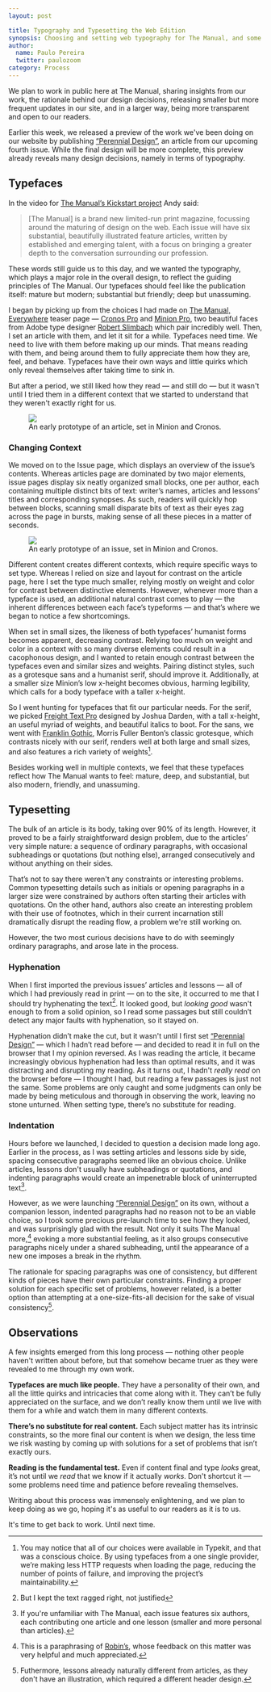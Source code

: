 ```yaml
---
layout: post

title: Typography and Typesetting the Web Edition
synopsis: Choosing and setting web typography for The Manual, and some observations.
author:
  name: Paulo Pereira
  twitter: paulozoom
category: Process
---
```


We plan to work in public here at The Manual, sharing insights from our work, the rationale behind our design decisions, releasing smaller but more frequent updates in our site, and in a larger way, being more transparent and open to our readers.

Earlier this week, we released a preview of the work we've been doing on our website by publishing [“Perennial Design”][perennial], an article from our upcoming fourth issue. While the final design will be more complete, this preview already reveals many design decisions, namely in terms of typography.

## Typefaces

In the video for [The Manual’s Kickstart project][kickstarter] Andy said:

> [The Manual] is a brand new limited-run print magazine, focussing around the maturing of design on the web. Each issue will have six substantial, beautifully illustrated feature articles, written by established and emerging talent, with a focus on bringing a greater depth to the conversation surrounding our profession.

These words still guide us to this day, and we wanted the typography, which plays a major role in the overall design, to reflect the guiding principles of The Manual. Our typefaces should feel like the publication itself: mature but modern; substantial but friendly; deep but unassuming.

I began by picking up from the choices I had made on [The Manual, Everywhere][everywhere] teaser page — [Cronos Pro][cronos] and [Minion Pro][minion], two beautiful faces from Adobe type designer [Robert Slimbach][slimbach] which pair incredibly well. Then, I set an article with them, and let it sit for a while. Typefaces need time. We need to live with them before making up our minds. That means reading with them, and being around them to fully appreciate them how they are, feel, and behave. Typefaces have their own ways and little quirks which only reveal themselves after taking time to sink in.

But after a period, we still liked how they read — and still do — but it wasn't until I tried them in a different context that we started to understand that they weren't exactly right for us.

<figure class="border">
<a href="/files/early-article-page.png"><img src="/files/early-article-page.png" /></a>
<figcaption>An early prototype of an article, set in Minion and Cronos.</figcaption>
</figure>

### Changing Context

We moved on to the Issue page, which displays an overview of the issue’s contents. Whereas articles page are dominated by two major elements, issue pages display six neatly organized small blocks, one per author, each containing multiple distinct bits of text: writer’s names, articles and lessons’ titles and corresponding synopses. As such, readers will quickly hop between blocks, scanning small disparate bits of text as their eyes zag across the page in bursts, making sense of all these pieces in a matter of seconds.

<figure class="border">
<a href="/files/early-issue-page.png"><img src="/files/early-issue-page.png" /></a>
<figcaption>An early prototype of an issue, set in Minion and Cronos.</figcaption>
</figure>

Different content creates different contexts, which require specific ways to set type. Whereas I relied on size and layout for contrast on the article page, here I set the type much smaller, relying mostly on weight and color for contrast between distinctive elements. However, whenever more than a typeface is used, an additional natural contrast comes to play — the inherent differences between each face’s typeforms — and that’s where we began to notice a few shortcomings.

When set in small sizes, the likeness of both typefaces’ humanist forms becomes apparent, decreasing contrast. Relying too much on weight and color in a context with so many diverse elements could result in a cacophonous design, and I wanted to retain enough contrast between the typefaces even and similar sizes and weights. Pairing distinct styles, such as a grotesque sans and a humanist serif, should improve it. Additionally, at a smaller size Minion’s low x-height becomes obvious, harming legibility, which calls for a body typeface with a taller x-height.

So I went hunting for typefaces that fit our particular needs. For the serif, we picked [Freight Text Pro][freight-text] designed by Joshua Darden, with a tall x-height, an useful myriad of weights, and beautiful italics to boot. For the sans, we went with [Franklin Gothic][franklin-gothic], Morris Fuller Benton’s classic grotesque, which contrasts nicely with our serif, renders well at both large and small sizes, and also features a rich variety of weights[^typekit].

Besides working well in multiple contexts, we feel that these typefaces reflect how The Manual wants to feel: mature, deep, and substantial, but also modern, friendly, and unassuming.

## Typesetting

The bulk of an article is its body, taking over 90% of its length. However, it proved to be a fairly straightforward design problem, due to the articles’ very simple nature: a sequence of ordinary paragraphs, with occasional subheadings or quotations (but nothing else), arranged consecutively and without anything on their sides.

That’s not to say there weren't any constraints or interesting problems. Common typesetting details such as initials or opening paragraphs in a larger size were constrained by authors often starting their articles with quotations. On the other hand, authors also create an interesting problem with their use of footnotes, which in their current incarnation still dramatically disrupt the reading flow, a problem we're still working on.

However, the two most curious decisions have to do with seemingly ordinary paragraphs, and arose late in the process.

### Hyphenation

When I first imported the previous issues’ articles and lessons — all of which I had previously read in print — on to the site, it occurred to me that I should try hyphenating the text[^ragged]. It looked good, but _looking good_ wasn't enough to from a solid opinion, so I read some passages but still couldn’t detect any major faults with hyphenation, so it stayed on.

Hyphenation didn’t make the cut, but it wasn't until I first set [“Perennial Design”][perennial] — which I hadn’t read before — and decided to read it in full on the browser that I my opinion reversed. As I was reading the article, it became increasingly obvious hyphenation had less than optimal results, and it was distracting and disrupting my reading. As it turns out, I hadn't _really read_ on the browser before — I thought I had, but reading a few passages is just not the same. Some problems are only caught and some judgments can only be made by being meticulous and thorough in observing the work, leaving no stone unturned. When setting type, there’s no substitute for reading.

### Indentation

Hours before we launched, I decided to question a decision made long ago. Earlier in the process, as I was setting articles and lessons side by side, spacing consecutive paragraphs seemed like an obvious choice. Unlike articles, lessons don't usually have subheadings or quotations, and indenting paragraphs would create an impenetrable block of uninterrupted text[^lessons]. 

However, as we were launching [“Perennial Design”][perennial] on its own, without a companion lesson, indented paragraphs had no reason not to be an viable choice, so I took some precious pre-launch time to see how they looked, and was surprisingly glad with the result. Not only it suits The Manual more,[^robin] evoking a more substantial feeling, as it also groups consecutive paragraphs nicely under a shared subheading, until the appearance of a new one imposes a break in the rhythm.

The rationale for spacing paragraphs was one of consistency, but  different kinds of pieces have their own particular constraints. Finding a proper solution for each specific set of problems, however related, is a better option than attempting at a one-size-fits-all decision for the sake of visual consistency[^lesson-header].

## Observations

A few insights emerged from this long process — nothing other people haven't written about before, but that somehow became truer as they were revealed to me through my own work. 

**Typefaces are much like people.** They have a personality of their own, and all the little quirks and intricacies that come along with it. They can’t be fully appreciated on the surface, and we don’t really know them until we live with them for a while and watch them in many different contexts.

**There’s no substitute for real content.** Each subject matter has its intrinsic constraints, so the more final our content is when we design, the less time we risk wasting by coming up with solutions for a set of problems that isn’t exactly ours.

**Reading is the fundamental test.** Even if content final and type _looks_ great, it’s not until we _read_ that we know if it actually _works_. Don't shortcut it — some problems need time and patience before revealing themselves.

Writing about this process was immensely enlightening, and we plan to keep doing as we go, hoping it's as useful to our readers as it is to us.

It's time to get back to work. Until next time.

[^typekit]: You may notice that all of our choices were available in Typekit, and that was a conscious choice. By using typefaces from a one single provider, we’re making less HTTP requests when loading the page, reducing the number of points of failure, and improving the project’s maintainability.

[^ragged]: But I kept the text ragged right, not justified

[^lessons]: If you're unfamiliar with The Manual, each issue features six authors, each contributing one article and one lesson (smaller and more personal than articles).

[^lesson-header]: Futhermore, lessons already naturally different from articles, as they don't have an illustration, which required a different header design.

[^robin]: This is a paraphrasing of [Robin’s](https://twitter.com/robinrendle), whose feedback on this matter was very helpful and much appreciated.

[perennial]: http://alwaysreadthemanual.com/issues/4/wilson-miner/article
[kickstarter]: http://www.kickstarter.com/projects/goodonpaper/the-manual
[everywhere]: http://everywhere.alwaysreadthemanual.com
[cronos]: https://typekit.com/fonts/cronos-pro
[minion]: https://typekit.com/fonts/minion-pro
[slimbach]: http://en.wikipedia.org/wiki/Robert_Slimbach
[freight-text]: https://typekit.com/fonts/freight-text-pro
[franklin-gothic]: https://typekit.com/fonts/franklin-gothic-urw